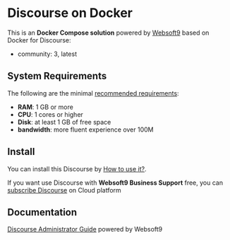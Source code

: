 # Discourse on Docker  

This is an **Docker Compose solution** powered by [Websoft9](https://www.websoft9.com) based on Docker for Discourse:


 - community:  3, latest


## System Requirements

The following are the minimal [recommended requirements](https://github.com/discourse/discourse/blob/main/docs/INSTALL.md#hardware-requirements):

* **RAM**: 1 GB or more
* **CPU**: 1 cores or higher
* **Disk**: at least 1 GB of free space
* **bandwidth**: more fluent experience over 100M  

## Install

You can install this Discourse by [How to use it?](https://github.com/Websoft9/docker-library#how-to-use-it).   

If you want use Discourse with **Websoft9 Business Support** free, you can [subscribe Discourse](https://www.websoft9.com/apps) on Cloud platform

## Documentation

[Discourse Administrator Guide](https://support.websoft9.com/docs/discourse) powered by Websoft9